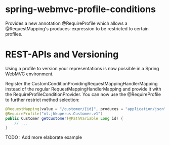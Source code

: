 # spring-webmvc-profile-conditions
Provides a new annotation @RequireProfile which allows a @RequestMapping's produces-expression to be restricted to certain profiles.

# REST-APIs and Versioning
Using a profile to version your representations is now possible in a Spring WebMVC environment.

Register the CustomConditionProvidingRequestMappingHandlerMapping instead of the regular RequestMappingHandlerMapping
and provide it with the RequireProfileConditionProvider. You can now use the @RequireProfile to further restrict
method selection:

```java
@RequestMapping(value = "/customer/{id}", produces = "application/json")
@RequireProfile("nl.jhkuperus.Customer.v1")
public Customer getCustomer(@PathVariable Long id) {
    // ...
}
```

TODO : Add more elaborate example